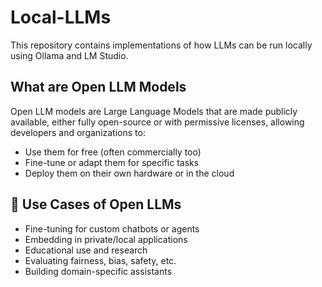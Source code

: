 # Local-LLMs
This repository contains implementations of how LLMs can be run locally using Ollama and LM Studio.

## What are Open LLM Models
Open LLM models are Large Language Models that are made publicly available, either fully open-source or with permissive licenses, allowing developers and organizations to:

- Use them for free (often commercially too)
- Fine-tune or adapt them for specific tasks
- Deploy them on their own hardware or in the cloud

## 🧪 Use Cases of Open LLMs
- Fine-tuning for custom chatbots or agents
- Embedding in private/local applications
- Educational use and research
- Evaluating fairness, bias, safety, etc.
- Building domain-specific assistants

